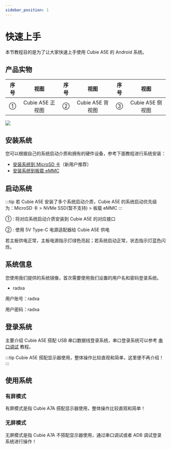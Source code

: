 ```yaml
---
sidebar_position: 1
---
```


# 快速上手

本节教程目的是为了让大家快速上手使用 Cubie A5E 的 Android 系统。

## 产品实物

| 序号 | 视图 | 序号 | 视图 | 序号 | 视图 |
| :--: | :--: | :--: | :--: | :--: | :--: |
| ①    | Cubie A5E 正视图 | ②    | Cubie A5E 背视图 | ③    | Cubie A5E 侧视图 |

<div style={{textAlign: 'center'}}>
   <img src="/img/cubie/a5e/cubie_a5e_view.webp" style={{width: '100%', maxWidth: '1200px'}} />
</div>

## 安装系统

您可以根据自己的系统启动介质和拥有的硬件设备，参考下面教程进行系统安装：

- [安装系统到 MicroSD 卡](./install-system/sd_system)（新用户推荐）
- [安装系统到板载 eMMC](./install-system/emmc-system)

## 启动系统

:::tip
若 Cubie A5E 安装了多个系统启动介质，Cubie A5E 的系统启动优先级为：MicroSD 卡 > NVMe SSD(暂不支持) > 板载 eMMC
:::

① : 将对应系统启动介质安装到 Cubie A5E 的对应接口

② : 使用 5V Type-C 电源适配器给 Cubie A5E 供电

若主板供电正常，主板电源指示灯绿色亮起；若系统启动正常，状态指示灯蓝色闪烁。

## 系统信息

您使用我们提供的系统镜像，首次需要使用我们设置的用户名和密码登录系统。

- radxa

用户账号：radxa

用户密码：radxa

## 登录系统

主要介绍 Cubie A5E 搭配 USB 串口数据线登录系统，串口登录系统可以参考 [串口调试](./uart_debug) 教程。

:::tip
Cubie A5E 搭配显示器使用，整体操作比较直观和简单，这里便不再介绍！
:::

## 使用系统

### 有屏模式

有屏模式是指 Cubie A7A 搭配显示器使用，整体操作比较直观和简单！

### 无屏模式

无屏模式是指 Cubie A7A 不搭配显示器使用，通过串口调试或者 ADB 调试登录系统进行操作！